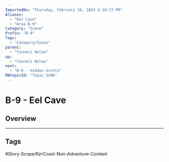 ```yaml
---
ImportedOn: "Thursday, February 16, 2023 6:10:23 PM"
Aliases:
  - "Eel Cave"
  - "Area B-9"
Category: "Scene"
Prefix: "B-9"
Tags:
  - "Category/Scene"
parent:
  - "Tunnels Below"
up:
  - "Tunnels Below"
next:
  - "B-8 - Hidden Grotto"
RWtopicId: "Topic_5496"
---
```

# B-9 - Eel Cave
## Overview

---
## Tags
#Story-Scope/RzrCoast-Non-Adventure-Content

